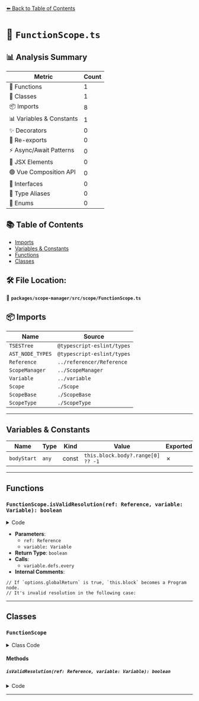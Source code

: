 [⬅️ Back to Table of Contents](../../../../index.md)

# 📄 `FunctionScope.ts`

## 📊 Analysis Summary

| Metric | Count |
|--------|-------|
| 🔧 Functions | 1 |
| 🧱 Classes | 1 |
| 📦 Imports | 8 |
| 📊 Variables & Constants | 1 |
| ✨ Decorators | 0 |
| 🔄 Re-exports | 0 |
| ⚡ Async/Await Patterns | 0 |
| 💠 JSX Elements | 0 |
| 🟢 Vue Composition API | 0 |
| 📐 Interfaces | 0 |
| 📑 Type Aliases | 0 |
| 🎯 Enums | 0 |

## 📚 Table of Contents

- [Imports](#imports)
- [Variables & Constants](#variables-constants)
- [Functions](#functions)
- [Classes](#classes)

## 🛠️ File Location:
📂 **`packages/scope-manager/src/scope/FunctionScope.ts`**

## 📦 Imports

| Name | Source |
|------|--------|
| `TSESTree` | `@typescript-eslint/types` |
| `AST_NODE_TYPES` | `@typescript-eslint/types` |
| `Reference` | `../referencer/Reference` |
| `ScopeManager` | `../ScopeManager` |
| `Variable` | `../variable` |
| `Scope` | `./Scope` |
| `ScopeBase` | `./ScopeBase` |
| `ScopeType` | `./ScopeType` |


---

## Variables & Constants

| Name | Type | Kind | Value | Exported |
|------|------|------|-------|----------|
| `bodyStart` | `any` | const | `this.block.body?.range[0] ?? -1` | ✗ |


---

## Functions

### `FunctionScope.isValidResolution(ref: Reference, variable: Variable): boolean`

<details><summary>Code</summary>

```ts
protected override isValidResolution(
    ref: Reference,
    variable: Variable,
  ): boolean {
    // If `options.globalReturn` is true, `this.block` becomes a Program node.
    if (this.block.type === AST_NODE_TYPES.Program) {
      return true;
    }

    const bodyStart = this.block.body?.range[0] ?? -1;

    // It's invalid resolution in the following case:
    return !(
      (
        variable.scope === this &&
        ref.identifier.range[0] < bodyStart && // the reference is in the parameter part.
        variable.defs.every(d => d.name.range[0] >= bodyStart)
      ) // the variable is in the body.
    );
  }
```
</details>

- **Parameters**:
  - `ref: Reference`
  - `variable: Variable`
- **Return Type**: `boolean`
- **Calls**:
  - `variable.defs.every`
- **Internal Comments**:
```
// If `options.globalReturn` is true, `this.block` becomes a Program node.
// It's invalid resolution in the following case:
```


---

## Classes

### `FunctionScope`

<details><summary>Class Code</summary>

```ts
export class FunctionScope extends ScopeBase<
  ScopeType.function,
  | TSESTree.ArrowFunctionExpression
  | TSESTree.FunctionDeclaration
  | TSESTree.FunctionExpression
  | TSESTree.Program
  | TSESTree.TSDeclareFunction
  | TSESTree.TSEmptyBodyFunctionExpression,
  Scope
> {
  constructor(
    scopeManager: ScopeManager,
    upperScope: FunctionScope['upper'],
    block: FunctionScope['block'],
    isMethodDefinition: boolean,
  ) {
    super(
      scopeManager,
      ScopeType.function,
      upperScope,
      block,
      isMethodDefinition,
    );

    // section 9.2.13, FunctionDeclarationInstantiation.
    // NOTE Arrow functions never have an arguments objects.
    if (this.block.type !== AST_NODE_TYPES.ArrowFunctionExpression) {
      this.defineVariable('arguments', this.set, this.variables, null, null);
    }
  }

  // References in default parameters isn't resolved to variables which are in their function body.
  //     const x = 1
  //     function f(a = x) { // This `x` is resolved to the `x` in the outer scope.
  //         const x = 2
  //         console.log(a)
  //     }
  protected override isValidResolution(
    ref: Reference,
    variable: Variable,
  ): boolean {
    // If `options.globalReturn` is true, `this.block` becomes a Program node.
    if (this.block.type === AST_NODE_TYPES.Program) {
      return true;
    }

    const bodyStart = this.block.body?.range[0] ?? -1;

    // It's invalid resolution in the following case:
    return !(
      (
        variable.scope === this &&
        ref.identifier.range[0] < bodyStart && // the reference is in the parameter part.
        variable.defs.every(d => d.name.range[0] >= bodyStart)
      ) // the variable is in the body.
    );
  }
}
```
</details>

#### Methods

##### `isValidResolution(ref: Reference, variable: Variable): boolean`

<details><summary>Code</summary>

```ts
protected override isValidResolution(
    ref: Reference,
    variable: Variable,
  ): boolean {
    // If `options.globalReturn` is true, `this.block` becomes a Program node.
    if (this.block.type === AST_NODE_TYPES.Program) {
      return true;
    }

    const bodyStart = this.block.body?.range[0] ?? -1;

    // It's invalid resolution in the following case:
    return !(
      (
        variable.scope === this &&
        ref.identifier.range[0] < bodyStart && // the reference is in the parameter part.
        variable.defs.every(d => d.name.range[0] >= bodyStart)
      ) // the variable is in the body.
    );
  }
```
</details>


---